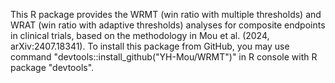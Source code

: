 This R package provides the WRMT (win ratio with multiple thresholds) and WRAT (win ratio with adaptive thresholds) analyses for composite endpoints in clinical trials, based on the methodology in Mou et al. (2024, arXiv:2407.18341).
To install this package from GitHub, you may use command "devtools::install_github("YH-Mou/WRMT")" in R console with R package "devtools".
